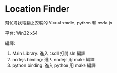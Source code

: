 # Location Finder

幫忙尋找電腦上安裝的 Visual studio, python 和 node.js

平台: Win32 x64

編譯:

1. Main Library: 進入 csdll 打開 sln 編譯
2. nodejs binding: 進入 nodejs 用 make 編譯
3. python binding: 進入 python 用 make 編譯
